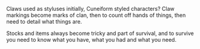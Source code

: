 Claws used as styluses initially, Cuneiform styled characters? Claw markings become marks of clan, then to count off hands of things, then need to detail what things are.

Stocks and items always become tricky and part of survival, and to survive you need to know what you have, what you had and what you need.
